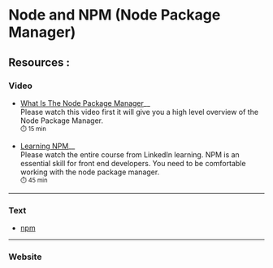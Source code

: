# Node and NPM (Node Package Manager)

## **Resources** :

### Video

- [What Is The Node Package Manager](https://www.youtube.com/watch?v=P3aKRdUyr0s&t=718s)__  
  Please watch this video first it will give you a high level overview of the Node Package Manager.  
  <sub>:stopwatch: 15 min</sub>

- [Learning NPM]((https://www.linkedin.com/learning/learning-npm-the-node-package-manager-2018))__  
 Please watch the entire course from LinkedIn learning. NPM is an essential skill for front end developers. You need to be comfortable working with the node package manager.    
<sub>:stopwatch: 45 min</sub>  

----

### Text

- [npm](https://www.freecodecamp.org/news/what-is-npm-a-node-package-manager-tutorial-for-beginners)

----

### Website